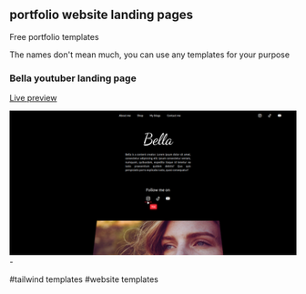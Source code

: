 ## portfolio website landing pages

Free portfolio templates

The names don't mean much, you can use any templates for your purpose

### Bella youtuber landing page

[Live preview](https://bella-youtuber.netlify.app/)

![portfolio landing page](./screenshots/bella.png) - 


#tailwind templates #website templates